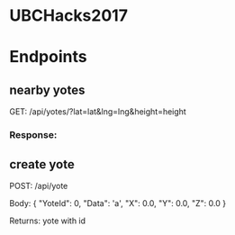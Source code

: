 # UBCHacks2017


# Endpoints

## nearby yotes
GET: /api/yotes/?lat=lat&lng=lng&height=height
### Response:
   
## create yote
POST: /api/yote

Body: {
 "YoteId": 0,
 "Data": 'a',
 "X": 0.0,
 "Y": 0.0,
 "Z": 0.0
}

Returns: yote with id
